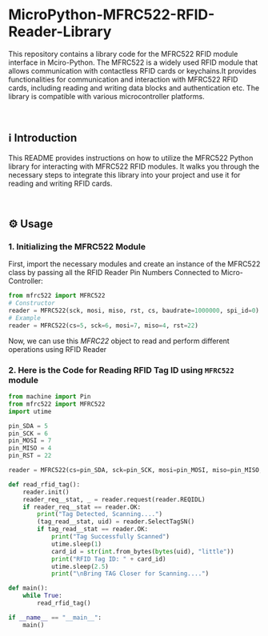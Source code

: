 # MicroPython-MFRC522-RFID-Reader-Library
This repository contains a library code for the MFRC522 RFID module interface in Mciro-Python. The MFRC522 is a widely used RFID module that allows communication with contactless RFID cards or keychains.It provides functionalities for communication and interaction with MFRC522 RFID cards, including reading and writing data blocks and authentication etc. The library is compatible with various microcontroller platforms.

<br>

## ℹ️ Introduction

This README provides instructions on how to utilize the MFRC522 Python library for interacting with MFRC522 RFID modules. It walks you through the necessary steps to integrate this library into your project and use it for reading and writing RFID cards.

<br>

## ⚙️ Usage

### 1. Initializing the MFRC522 Module

First, import the necessary modules and create an instance of the MFRC522 class by passing all the RFID Reader Pin Numbers Connected to Micro-Controller:

```python
from mfrc522 import MFRC522
# Constructor
reader = MFRC522(sck, mosi, miso, rst, cs, baudrate=1000000, spi_id=0)
# Example
reader = MFRC522(cs=5, sck=6, mosi=7, miso=4, rst=22)
```

Now, we can use this *MFRC22* object to read and perform different operations using RFID Reader


### 2. Here is the Code for Reading RFID Tag ID using `MFRC522` module

```python
from machine import Pin
from mfrc522 import MFRC522
import utime

pin_SDA = 5
pin_SCK = 6
pin_MOSI = 7
pin_MISO = 4
pin_RST = 22

reader = MFRC522(cs=pin_SDA, sck=pin_SCK, mosi=pin_MOSI, miso=pin_MISO, rst=pin_RST)

def read_rfid_tag():
    reader.init()
    reader_req__stat, _ = reader.request(reader.REQIDL)
    if reader_req__stat == reader.OK:
        print("Tag Detected, Scanning....")
        (tag_read__stat, uid) = reader.SelectTagSN()
        if tag_read__stat == reader.OK:
            print("Tag Successfully Scanned")
            utime.sleep(1)
            card_id = str(int.from_bytes(bytes(uid), "little"))
            print("RFID Tag ID: " + card_id)
            utime.sleep(2.5)
            print("\nBring TAG Closer for Scanning....")

def main():
    while True:
        read_rfid_tag()

if __name__ == "__main__":
    main()
